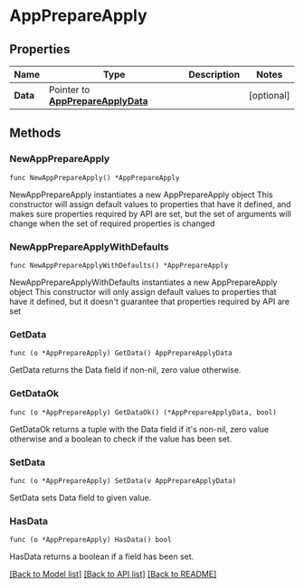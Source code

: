 # AppPrepareApply

## Properties

Name | Type | Description | Notes
------------ | ------------- | ------------- | -------------
**Data** | Pointer to [**AppPrepareApplyData**](appPrepareApply_data.md) |  | [optional] 

## Methods

### NewAppPrepareApply

`func NewAppPrepareApply() *AppPrepareApply`

NewAppPrepareApply instantiates a new AppPrepareApply object
This constructor will assign default values to properties that have it defined,
and makes sure properties required by API are set, but the set of arguments
will change when the set of required properties is changed

### NewAppPrepareApplyWithDefaults

`func NewAppPrepareApplyWithDefaults() *AppPrepareApply`

NewAppPrepareApplyWithDefaults instantiates a new AppPrepareApply object
This constructor will only assign default values to properties that have it defined,
but it doesn't guarantee that properties required by API are set

### GetData

`func (o *AppPrepareApply) GetData() AppPrepareApplyData`

GetData returns the Data field if non-nil, zero value otherwise.

### GetDataOk

`func (o *AppPrepareApply) GetDataOk() (*AppPrepareApplyData, bool)`

GetDataOk returns a tuple with the Data field if it's non-nil, zero value otherwise
and a boolean to check if the value has been set.

### SetData

`func (o *AppPrepareApply) SetData(v AppPrepareApplyData)`

SetData sets Data field to given value.

### HasData

`func (o *AppPrepareApply) HasData() bool`

HasData returns a boolean if a field has been set.


[[Back to Model list]](../README.md#documentation-for-models) [[Back to API list]](../README.md#documentation-for-api-endpoints) [[Back to README]](../README.md)


